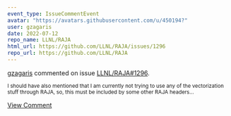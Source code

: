 ```yaml
---
event_type: IssueCommentEvent
avatar: "https://avatars.githubusercontent.com/u/450194?"
user: gzagaris
date: 2022-07-12
repo_name: LLNL/RAJA
html_url: https://github.com/LLNL/RAJA/issues/1296
repo_url: https://github.com/LLNL/RAJA
---
```


<a href='https://github.com/gzagaris' target='_blank'>gzagaris</a> commented on issue <a href='https://github.com/LLNL/RAJA/issues/1296' target='_blank'>LLNL/RAJA#1296</a>.

<small>I should have also mentioned that I am currently not trying to use any of the vectorization stuff through RAJA, so, this must be included by some other RAJA headers...</small>

<a href='https://github.com/LLNL/RAJA/issues/1296' target='_blank'>View Comment</a>